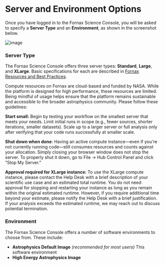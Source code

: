 # Server and Environment Options

Once you have logged in to the Fornax Science Console, you will be asked to specify a **Server Type** and an **Environment**, as shown in the screenshot below.

![image](https://hackmd.io/_uploads/B1y9Ldzgxe.png)

### Server Type

The Fornax Science Console offers three server types: **Standard**, **Large**, and **XLarge**. Basic specifications for each are described in [Fornax Resources and Best Practices](https://hackmd.io/ejQ6DQWUTiuim5LZjXclSw#Fornax-Resources-and-Best-Practices).

Compute resources on Fornax are cloud-based and funded by NASA. While the platform is designed for high performance, these resources are limited. Being mindful of usage helps ensure that the platform remains sustainable and accessible to the broader astrophysics community. Please follow these guidelines:

**Start small:** Begin by testing your workflow on the smallest server that meets your needs. Limit initial runs in scope (e.g., fewer sources, shorter iterations, smaller datasets). Scale up to a larger server or full analysis only after verifying that your code runs successfully at smaller scale.

**Shut down when done**:
Having an active compute instance—even if you're not currently running code—still consumes resources and counts against your allocation. Simply closing your browser window does not stop the server. To properly shut it down, go to File → Hub Control Panel and click “Stop My Server.”

**Approval required for XLarge instance:**
To use the XLarge compute instance, please contact the Help Desk with a brief description of your scientific use case and an estimated total runtime. You do not need approval for stopping and restarting your instance as long as you remain within the original estimated runtime. However, if you require additional time beyond your estimate, please notify the Help Desk with a brief justification. If your analysis exceeds the estimated runtime, we may reach out to discuss potential termination.


### Environment

The Fornax Science Console offers a number of software environments to choose from. These include:


- **Astrophysics Default Image** *(recommended for most users)* This software environment 
- **High Energy Astrophysics Image**
